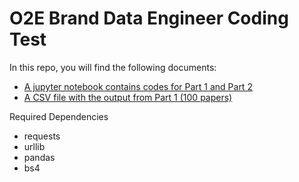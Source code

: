 # O2E Brand Data Engineer Coding Test

In this repo, you will find the following documents:
* [A jupyter notebook contains codes for Part 1 and Part 2](https://github.com/zxzzhangg/Data_Engineer_Coding/blob/master/O2E_Brand_takehome_test.ipynb)
* [A CSV file with the output from Part 1 (100 papers)](https://github.com/zxzzhangg/Data_Engineer_Coding/blob/master/papers.csv)

Required Dependencies
* requests
* urllib
* pandas
* bs4

